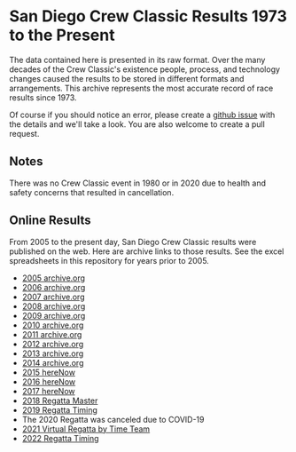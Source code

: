 # San Diego Crew Classic Results 1973 to the Present

The data contained here is presented in its raw format. Over the many
decades of the Crew Classic's existence people, process, and
technology changes caused the results to be stored in different
formats and arrangements. This archive represents the most accurate
record of race results since 1973.

Of course if you should notice an error, please create a [github
issue](https://github.com/crewclassic/results/issues) with the details
and we'll take a look. You are also welcome to create a pull request.

## Notes

There was no Crew Classic event in 1980 or in 2020 due to health and
safety concerns that resulted in cancellation.

## Online Results

From 2005 to the present day, San Diego Crew Classic results were
published on the web. Here are archive links to those results. See
the excel spreadsheets in this repository for years prior to 2005.

* [2005 archive.org](https://web.archive.org/web/20130526084505/http://crewclassic.org/results/2005.html)
* [2006 archive.org](https://web.archive.org/web/20130526103425/http://crewclassic.org/results/2006.html)
* [2007 archive.org](https://web.archive.org/web/20130526101456/http://crewclassic.org/results/2007.html)
* [2008 archive.org](https://web.archive.org/web/20130525214045/http://crewclassic.org/results/2008.html)
* [2009 archive.org](https://web.archive.org/web/20130428222123/http://crewclassic.org/results/2009.html)
* [2010 archive.org](https://web.archive.org/web/20130429004729/http://crewclassic.org/results/2010.html)
* [2011 archive.org](https://web.archive.org/web/20130428213140/http://crewclassic.org/results/2011.html)
* [2012 archive.org](https://web.archive.org/web/20130428140754/http://crewclassic.org/results/2012.html)
* [2013 archive.org](https://web.archive.org/web/20130409104546/http://crewclassic.com/2013.html)
* [2014 archive.org](https://web.archive.org/web/20140830064659/http://crewclassic.com/results/2014.html)
* [2015 hereNow](https://www.herenow.com/results/#/races/20127/results)
* [2016 hereNow](https://www.herenow.com/results/#/races/20203/results)
* [2017 hereNow](https://www.herenow.com/results/#/races/20127/results)
* [2018 Regatta Master](http://online.regattamaster.com/Pages/QuickView.aspx?regattaID=1306)
* [2019 Regatta Timing](http://preview.regattatiming.com/backoffice/webpages/raceResults.jsp?raceId=494)
* The 2020 Regatta was canceled due to COVID-19
* [2021 Virtual Regatta by Time Team](https://regatta.time-team.nl/sdcc/2021/results/events.php)
* [2022 Regatta Timing](http://results.regattatiming.com/backoffice/webpages/staticRaceResults.jsp?raceId=540)

